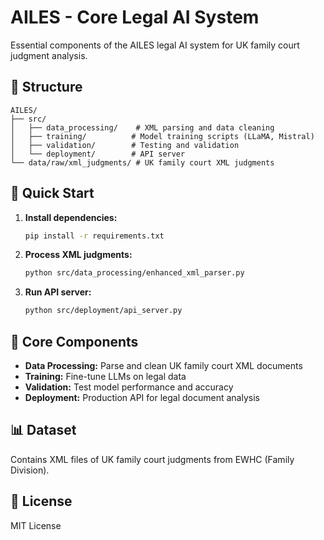 # AILES - Core Legal AI System

Essential components of the AILES legal AI system for UK family court judgment analysis.

## 📁 Structure

```
AILES/
├── src/
│   ├── data_processing/    # XML parsing and data cleaning
│   ├── training/          # Model training scripts (LLaMA, Mistral)
│   ├── validation/        # Testing and validation
│   └── deployment/        # API server
└── data/raw/xml_judgments/ # UK family court XML judgments
```

## 🚀 Quick Start

1. **Install dependencies:**
   ```bash
   pip install -r requirements.txt
   ```

2. **Process XML judgments:**
   ```bash
   python src/data_processing/enhanced_xml_parser.py
   ```

3. **Run API server:**
   ```bash
   python src/deployment/api_server.py
   ```

## 🔬 Core Components

- **Data Processing:** Parse and clean UK family court XML documents
- **Training:** Fine-tune LLMs on legal data
- **Validation:** Test model performance and accuracy
- **Deployment:** Production API for legal document analysis

## 📊 Dataset

Contains XML files of UK family court judgments from EWHC (Family Division).

## 📄 License

MIT License
